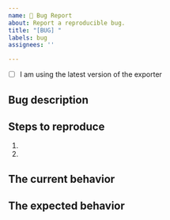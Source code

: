 ```yaml
---
name: 🐛 Bug Report
about: Report a reproducible bug.
title: "[BUG] "
labels: bug
assignees: ''

---
```


<!-- Replace "[ ]" with "[x]" to check the box below. -->
- [ ] I am using the latest version of the exporter

## Bug description

<!--
  Please provide a clear and concise description of what the bug is. Include
  screenshots if needed. Please test using the latest version of the exporter
  to make sure your issue has not already been fixed.
-->

## Steps to reproduce

1.
2.

<!--
  Your bug will get fixed much faster if we can easily reproduce the problem.
  So be sure to provide clear and concise steps for recreating the issue.
-->

## The current behavior

<!-- Describe the problem you are seeing. -->

## The expected behavior

<!-- Describe what should be happening (if the bug was fixed). -->
